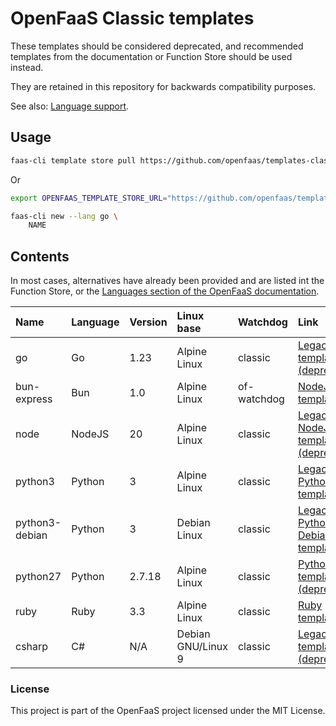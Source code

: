 # OpenFaaS Classic templates

These templates should be considered deprecated, and recommended templates from the documentation or Function Store should be used instead.

They are retained in this repository for backwards compatibility purposes.

See also: [Language support](https://docs.openfaas.com/languages/overview/).

## Usage

```bash
faas-cli template store pull https://github.com/openfaas/templates-classic
```

Or

```bash
export OPENFAAS_TEMPLATE_STORE_URL="https://github.com/openfaas/templates-classic"

faas-cli new --lang go \
    NAME
```

## Contents

In most cases, alternatives have already been provided and are listed int the Function Store, or the [Languages section of the OpenFaaS documentation](https://docs.openfaas.com/languages/overview/).

| Name | Language | Version | Linux base | Watchdog | Link
|:-----|:---------|:--------|:-----------|:---------|:----
| go | Go | 1.23 | Alpine Linux | classic | [Legacy Go template (deprecated)](https://github.com/openfaas/templates/tree/master/template/go)
| bun-express | Bun | 1.0 | Alpine Linux | of-watchdog | [NodeJS template](https://github.com/openfaas/templates/tree/master/template/bun-express)
| node | NodeJS | 20 | Alpine Linux | classic | [Legacy NodeJS template (deprecated)](https://github.com/openfaas/templates/tree/master/template/node)
| python3 | Python | 3 | Alpine Linux | classic | [Legacy Python 3 template](https://github.com/openfaas/templates/tree/master/template/python3)
| python3-debian | Python | 3 | Debian Linux | classic | [Legacy Python 3 Debian template](https://github.com/openfaas/templates/tree/master/template/python3-debian)
| python27 | Python | 2.7.18 | Alpine Linux | classic | [Python 2.7 template (deprecated)](https://github.com/openfaas/templates/tree/master/template/python27)
| ruby | Ruby | 3.3 | Alpine Linux | classic| [Ruby template](https://github.com/openfaas/templates/tree/master/template/ruby)
| csharp | C# | N/A | Debian GNU/Linux 9 | classic | [Legacy C# template (deprecated)](https://github.com/openfaas/templates/tree/master/template/csharp)


### License

This project is part of the OpenFaaS project licensed under the MIT License.
